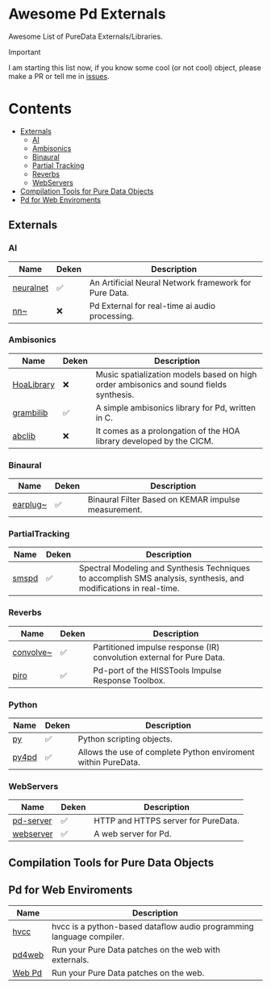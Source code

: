 # Awesome Pd Externals

Awesome List of PureData Externals/Libraries. 

> [!IMPORTANT]  
> I am starting this list now, if you know some cool (or not cool) object, please make a PR or tell me in [issues](https://github.com/charlesneimog/Awesome-Pd-Externals/issues/new).

# Contents

- [Externals](#externals) 
  - [AI](#ai)
  - [Ambisonics](#ambisonics)
  - [Binaural](#binaural)
  - [Partial Tracking](#partialtracking)
  - [Reverbs](#reverbs)
  - [WebServers](#webservers)
- [Compilation Tools for Pure Data Objects](#compilation-tools-for-pure-data-objects)
- [Pd for Web Enviroments](#pd-for-web-enviroments)

## Externals

### AI

| Name  | Deken | Description |
|-------|-------|-------------|
| [neuralnet](https://github.com/alexdrymonitis/neuralnet) |✅️| An Artificial Neural Network framework for Pure Data. |
| [nn~](https://github.com/acids-ircam/nn_tilde) |❌| Pd External for real-time ai audio processing. |


### Ambisonics

| Name  | Deken | Description |
|-------|-------|-------------|
| [HoaLibrary](https://github.com/CICM/HoaLibrary-PD) |❌| Music spatialization models based on high order ambisonics and sound fields synthesis. |
| [grambilib](https://github.com/rickygraham/grambilib) |✅️| A simple ambisonics library for Pd, written in C. |
| [abclib](https://github.com/alainbonardi/abclib) |❌️| It comes as a prolongation of the HOA library developed by the CICM. |

### Binaural
| Name  | Deken | Description |
|-------|-------|-------------|
| [earplug~](https://github.com/pd-externals/earplug) |✅️| Binaural Filter Based on KEMAR impulse measurement. |


### PartialTracking

| Name  | Deken | Description |
|-------|-------|-------------|
| [smspd](https://github.com/charlesneimog/smspd) |✅️|Spectral Modeling and Synthesis Techniques to accomplish SMS analysis, synthesis, and modifications in real-time.|

### Reverbs

| Name  | Deken | Description |
|-------|-------|-------------|
| [convolve~](https://github.com/wbrent/convolve_tilde) |✅️|Partitioned impulse response (IR) convolution external for Pure Data.|
| [piro](https://github.com/d-i-s/piro) |✅️|Pd-port of the HISSTools Impulse Response Toolbox.|


### Python

| Name  | Deken | Description |
|-------|-------|-------------|
| [py](https://github.com/grrrr/py) |✅️|Python scripting objects.|
| [py4pd](https://github.com/charlesneimog/py4pd) |✅️|Allows the use of complete Python enviroment within PureData.|

### WebServers

| Name  | Deken | Description |
|-------|-------|-------------|
| [pd-server](https://github.com/charlesneimog/pd-server) |✅️|HTTP and HTTPS server for PureData.|
| [webserver](https://github.com/Lucarda/pd-webserver) |✅️| A web server for Pd.|

## Compilation Tools for Pure Data Objects

## Pd for Web Enviroments

| Name  | Description |
|-------|-------------|
| [hvcc](https://github.com/Wasted-Audio/hvcc) | hvcc is a python-based dataflow audio programming language compiler. |
| [pd4web](https://github.com/charlesneimog/pd4web) |Run your Pure Data patches on the web with externals.|
| [Web Pd](https://github.com/sebpiq/WebPd) | Run your Pure Data patches on the web.|
